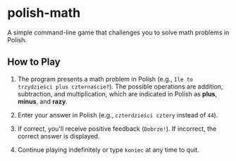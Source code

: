# polish-math

A simple command-line game that challenges you to solve math problems in Polish.

## How to Play

1. The program presents a math problem in Polish (e.g., `Ile to trzydzieści plus czternaście?`). The possible operations are addition, subtraction, and multiplication, which are indicated in Polish as <b>plus</b>, <b>minus</b>, and <b>razy</b>.

2. Enter your answer in Polish (e.g., `czterdzieści cztery` instead of `44`).

3. If correct, you'll receive positive feedback (`Dobrze!`). If incorrect, the correct answer is displayed.

4. Continue playing indefinitely or type `koniec` at any time to quit.
